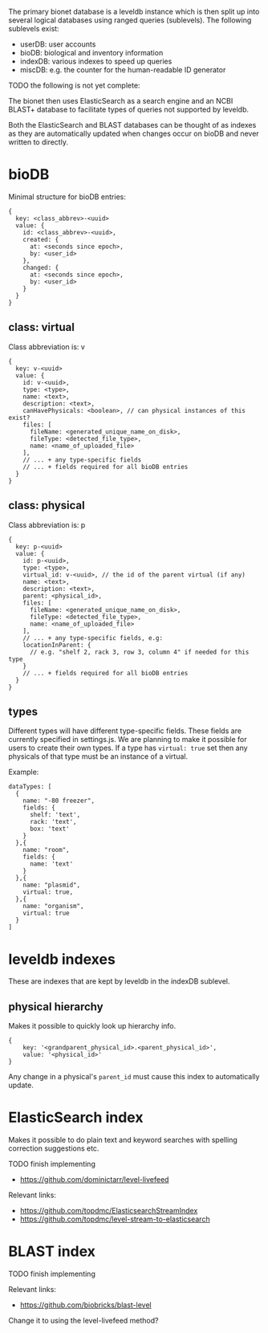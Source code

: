 
The primary bionet database is a leveldb instance which is then split up into several logical databases using ranged queries (sublevels). The following sublevels exist:

* userDB: user accounts
* bioDB: biological and inventory information
* indexDB: various indexes to speed up queries
* miscDB: e.g. the counter for the human-readable ID generator

TODO the following is not yet complete:

The bionet then uses ElasticSearch as a search engine and an NCBI BLAST+ database to facilitate types of queries not supported by leveldb.

Both the ElasticSearch and BLAST databases can be thought of as indexes as they are automatically updated when changes occur on bioDB and never written to directly.

# bioDB

Minimal structure for bioDB entries:

```
{
  key: <class_abbrev>-<uuid>
  value: {
    id: <class_abbrev>-<uuid>,
    created: {
      at: <seconds since epoch>,
      by: <user_id>
    },
    changed: {
      at: <seconds since epoch>,
      by: <user_id>
    }
  }
}
```

## class: virtual

Class abbreviation is: v

```
{
  key: v-<uuid>
  value: {
    id: v-<uuid>,
    type: <type>,
    name: <text>,
    description: <text>,
    canHavePhysicals: <boolean>, // can physical instances of this exist?
    files: [
      fileName: <generated_unique_name_on_disk>,
      fileType: <detected_file_type>,
      name: <name_of_uploaded_file>
    ],
    // ... + any type-specific fields
    // ... + fields required for all bioDB entries
  }
}
```

## class: physical

Class abbreviation is: p

```
{
  key: p-<uuid>
  value: {
    id: p-<uuid>,
    type: <type>,
    virtual_id: v-<uuid>, // the id of the parent virtual (if any)
    name: <text>,
    description: <text>,
    parent: <physical_id>,
    files: [
      fileName: <generated_unique_name_on_disk>,
      fileType: <detected_file_type>,
      name: <name_of_uploaded_file>
    ],
    // ... + any type-specific fields, e.g:
    locationInParent: { 
      // e.g. "shelf 2, rack 3, row 3, column 4" if needed for this type
    }
    // ... + fields required for all bioDB entries
  }
}
```

## types

Different types will have different type-specific fields. These fields are currently specified in settings.js. We are planning to make it possible for users to create their own types. If a type has `virtual: true` set then any physicals of that type must be an instance of a virtual.

Example:

```
dataTypes: [
  {
    name: "-80 freezer",
    fields: {
      shelf: 'text',
      rack: 'text',
      box: 'text'
    }
  },{
    name: "room",
    fields: {
      name: 'text'
    }
  },{
    name: "plasmid",
    virtual: true,
  },{
    name: "organism",
    virtual: true
  }
]
```

# leveldb indexes

These are indexes that are kept by leveldb in the indexDB sublevel.

## physical hierarchy

Makes it possible to quickly look up hierarchy info.

```
{
    key: '<grandparent_physical_id>.<parent_physical_id>',
    value: '<physical_id>'
}
```

Any change in a physical's `parent_id` must cause this index to automatically update.

# ElasticSearch index

Makes it possible to do plain text and keyword searches with spelling correction suggestions etc. 

TODO finish implementing

* https://github.com/dominictarr/level-livefeed

Relevant links:

* https://github.com/topdmc/ElasticsearchStreamIndex
* https://github.com/topdmc/level-stream-to-elasticsearch

# BLAST index

TODO finish implementing

Relevant links:

* https://github.com/biobricks/blast-level

Change it to using the level-livefeed method?


  